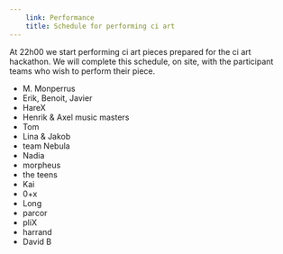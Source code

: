 ```yaml
---
    link: Performance
    title: Schedule for performing ci art
---
```


At 22h00 we start performing ci art pieces prepared for the ci art hackathon. We will complete this schedule, on site, with the participant teams who wish to perform their piece.

- M. Monperrus
- Erik, Benoit, Javier
- HareX
- Henrik & Axel music masters
- Tom
- Lina & Jakob
- team Nebula
- Nadia
- morpheus
- the teens
- Kai
- 0+x
- Long
- parcor
- pliX
- harrand
- David B
